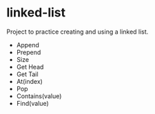 # linked-list

Project to practice creating and using a linked list.

- Append
- Prepend
- Size
- Get Head
- Get Tail
- At(index)
- Pop
- Contains(value)
- Find(value)
